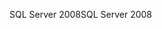 <span data-ttu-id="d074f-101">SQL Server 2008</span><span class="sxs-lookup"><span data-stu-id="d074f-101">SQL Server 2008</span></span>